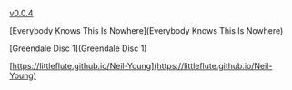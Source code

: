 [v0.0.4](https://github.com/littleflute/Neil-Young1/edit/master/README.md)

[Everybody Knows This Is Nowhere](Everybody Knows This Is Nowhere)

[Greendale Disc 1](Greendale Disc 1)

[https://littleflute.github.io/Neil-Young](https://littleflute.github.io/Neil-Young)

